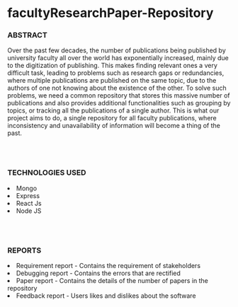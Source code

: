 # facultyResearchPaper-Repository

<h3>ABSTRACT</h3>
Over the past few decades, the number of publications being published by university faculty all over the world has exponentially increased, mainly due to the digitization of publishing. This makes finding relevant ones a very difficult task, leading to problems such as research gaps or redundancies, where multiple publications are published on the same topic, due to the authors of one not knowing about the existence of the other. To solve such problems, we need a common repository that stores this massive number of publications and also provides additional functionalities such as grouping by topics, or tracking all the publications of a single author. This is what our project aims to do, a single repository for all faculty publications, where inconsistency and unavailability of information will become a thing of the past.

<br><br>

<h3>TECHNOLOGIES USED</h3>
<li>Mongo
<li>Express
<li>React Js
<li>Node JS

<br><br>
  
<h3>REPORTS</h3>
<li>Requirement report - Contains the requirement of stakeholders 
<li>Debugging report - Contains the errors that are rectified
<li>Paper report - Contains the details of the number of papers in the repository
<li>Feedback report - Users likes and dislikes about the software
